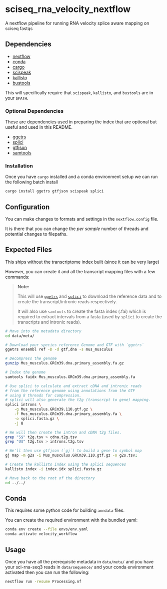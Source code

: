# sciseq_rna_velocity_nextflow

A nextflow pipeline for running RNA velocity splice aware mapping on sciseq fastqs

## Dependencies

- [nextflow](https://www.nextflow.io/)
- [conda](https://docs.conda.io/projects/miniconda/en/latest/)
- [cargo](https://rustup.rs/)
- [scispeak](https://github.com/noamteyssier/scispeak)
- [kallisto](https://pachterlab.github.io/kallisto/download)
- [bustools](https://bustools.github.io/download)

This will specifically require that `scispeak`, `kallisto`, and `bustools`
are in your `$PATH`.

### Optional Dependencies

These are dependencies used in preparing the index that are optional
but useful and used in this README.

- [ggetrs](https://noamteyssier.github.io/ggetrs/)
- [splici](https://github.com/noamteyssier/splici)
- [gtfjson](https://github.com/noamteyssier/gtfjson)
- [samtools](https://github.com/samtools/samtools)

### Installation

Once you have `cargo` installed and a conda environment setup
we can run the following batch install

```bash
cargo install ggetrs gtfjson scispeak splici
```

## Configuration

You can make changes to formats and settings in the `nextflow.config` file.

It is there that you can change the *per sample* number of threads and potential
changes to filepaths.

## Expected Files

This ships without the transcriptome index built (since it can be very large)

However, you can create it and all the transcript mapping files with a few commands:

> **Note:**
>
> This will use
> [`ggetrs`](https://noamteyssier.github.io/ggetrs/)
> and
> [`splici`](https://github.com/noamteyssier/splici)
> to download the reference data and to create the transcript/intronic reads respectively.
>
> It will also use `samtools` to create the fasta index (.fai) which is
> required to extract intervals from a fasta (used by `splici` to create
> the transcripts and intronic reads).

```bash
# Move into the metadata directory
cd data/meta/

# Download your species reference Genome and GTF with `ggetrs`
ggetrs ensembl ref -D -d gtf,dna -s mus_musculus

# Decompress the genome
gunzip Mus_musculus.GRCm39.dna.primary_assembly.fa.gz

# Index the genome
samtools faidx Mus_musculus.GRCm39.dna.primary_assembly.fa

# Use splici to calculate and extract cDNA and intronic reads
# from the reference genome using annotations from the GTF
# using 8 threads for compression.
# splici will also generate the t2g (transcript to gene) mapping.
splici introns \
    -g Mus_musculus.GRCm39.110.gtf.gz \
    -f Mus_musculus.GRCm39.dna.primary_assembly.fa \
    -o splici.fasta.gz \
    -j 8

# We will then create the intron and cDNA t2g files.
grep "S$" t2g.tsv > cdna.t2g.tsv
grep "U$" t2g.tsv > introns.t2g.tsv

# We'll then use gtfjson (`gj`) to build a gene to symbol map
gj map -m g2s -i Mus_musculus.GRCm39.110.gtf.gz -o g2s.tsv;

# Create the kallisto index using the splici sequences
kallisto index -i index.idx splici.fasta.gz

# Move back to the root of the directory
cd ../../
```

## Conda

This requires some python code for building `anndata` files.

You can create the required environment with the bundled yaml:

```bash
conda env create --file envs/env.yaml
conda activate velocity_workflow
```

## Usage

Once you have all the prerequisite metadata in `data/meta/` and
you have your sci-rna-seq3 reads in `data/sequence/` and your conda environment activated
then you can run the following:

```bash
nextflow run -resume Processing.nf
```
